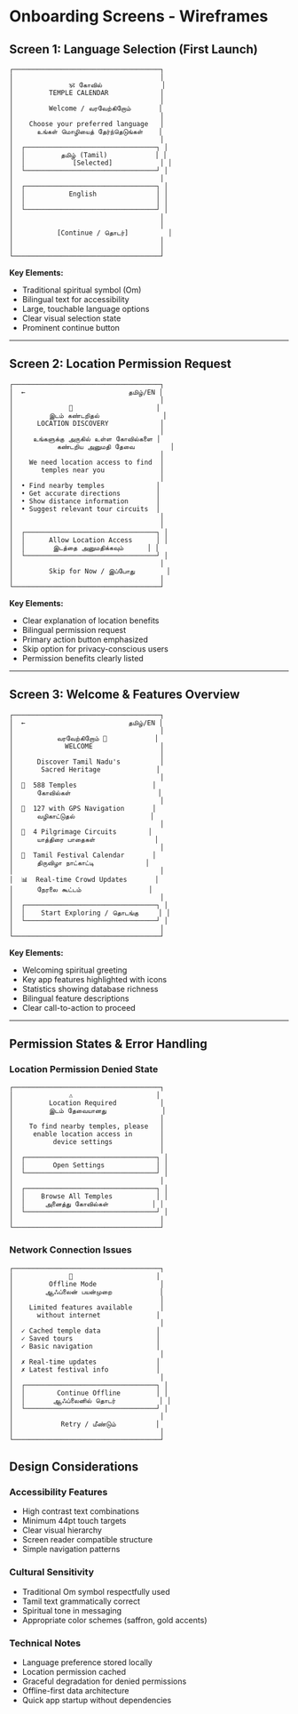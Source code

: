 # Onboarding Screens - Wireframes

## Screen 1: Language Selection (First Launch)

```
┌─────────────────────────────────────┐
│                                     │
│              🕉️ கோவில்               │
│         TEMPLE CALENDAR             │
│                                     │
│         Welcome / வரவேற்கிறோம்       │
│                                     │
│    Choose your preferred language   │
│      உங்கள் மொழியைத் தேர்ந்தெடுங்கள்    │
│                                     │
│  ┌─────────────────────────────────┐ │
│  │         தமிழ் (Tamil)            │ │
│  │            [Selected]            │ │
│  └─────────────────────────────────┘ │
│                                     │
│  ┌─────────────────────────────────┐ │
│  │           English               │ │
│  │                                 │ │
│  └─────────────────────────────────┘ │
│                                     │
│                                     │
│           [Continue / தொடர்]          │
│                                     │
│                                     │
└─────────────────────────────────────┘
```

**Key Elements:**
- Traditional spiritual symbol (Om)
- Bilingual text for accessibility  
- Large, touchable language options
- Clear visual selection state
- Prominent continue button

---

## Screen 2: Location Permission Request

```
┌─────────────────────────────────────┐
│  ←                          தமிழ்/EN │
│                                     │
│              📍                     │
│         இடம் கண்டறிதல்                │
│      LOCATION DISCOVERY             │
│                                     │
│     உங்களுக்கு அருகில் உள்ள கோவில்களை │
│           கண்டறிய அனுமதி தேவை         │
│                                     │
│    We need location access to find  │
│       temples near you              │
│                                     │
│  • Find nearby temples             │
│  • Get accurate directions         │
│  • Show distance information       │
│  • Suggest relevant tour circuits  │
│                                     │
│                                     │
│  ┌─────────────────────────────────┐ │
│  │      Allow Location Access      │ │
│  │       இடத்தை அனுமதிக்கவும்      │ │
│  └─────────────────────────────────┘ │
│                                     │
│         Skip for Now / இப்போது        │
│                                     │
└─────────────────────────────────────┘
```

**Key Elements:**
- Clear explanation of location benefits
- Bilingual permission request
- Primary action button emphasized
- Skip option for privacy-conscious users
- Permission benefits clearly listed

---

## Screen 3: Welcome & Features Overview

```
┌─────────────────────────────────────┐
│  ←                          தமிழ்/EN │
│                                     │
│           வரவேற்கிறோம் 🙏            │
│             WELCOME                 │
│                                     │
│      Discover Tamil Nadu's          │
│       Sacred Heritage              │
│                                     │
│  📍  588 Temples                   │
│      கோவில்கள்                      │
│                                     │
│  🧭  127 with GPS Navigation       │
│      வழிகாட்டுதல்                   │
│                                     │
│  🚶  4 Pilgrimage Circuits        │
│      யாத்திரை பாதைகள்               │
│                                     │
│  📅  Tamil Festival Calendar       │
│      திருவிழா நாட்காட்டி             │
│                                     │
│  📊  Real-time Crowd Updates       │
│      நேரலை கூட்டம்                 │
│                                     │
│  ┌─────────────────────────────────┐ │
│  │    Start Exploring / தொடங்கு     │ │
│  └─────────────────────────────────┘ │
│                                     │
└─────────────────────────────────────┘
```

**Key Elements:**
- Welcoming spiritual greeting
- Key app features highlighted with icons
- Statistics showing database richness
- Bilingual feature descriptions
- Clear call-to-action to proceed

---

## Permission States & Error Handling

### Location Permission Denied State
```
┌─────────────────────────────────────┐
│              ⚠️                     │
│         Location Required           │
│         இடம் தேவையானது              │
│                                     │
│    To find nearby temples, please   │
│     enable location access in       │
│          device settings            │
│                                     │
│  ┌─────────────────────────────────┐ │
│  │       Open Settings             │ │
│  └─────────────────────────────────┘ │
│                                     │
│  ┌─────────────────────────────────┐ │
│  │    Browse All Temples           │ │
│  │     அனைத்து கோவில்கள்           │ │
│  └─────────────────────────────────┘ │
│                                     │
└─────────────────────────────────────┘
```

### Network Connection Issues
```
┌─────────────────────────────────────┐
│              📱                     │
│         Offline Mode                │
│        ஆஃப்லைன் பயன்முறை            │
│                                     │
│    Limited features available       │
│      without internet              │
│                                     │
│  ✓ Cached temple data              │
│  ✓ Saved tours                     │
│  ✓ Basic navigation                │
│                                     │
│  ✗ Real-time updates               │
│  ✗ Latest festival info            │
│                                     │
│  ┌─────────────────────────────────┐ │
│  │        Continue Offline         │ │
│  │       ஆஃப்லைனில் தொடர்           │ │
│  └─────────────────────────────────┘ │
│                                     │
│            Retry / மீண்டும்          │
│                                     │
└─────────────────────────────────────┘
```

## Design Considerations

### Accessibility Features
- High contrast text combinations
- Minimum 44pt touch targets
- Clear visual hierarchy
- Screen reader compatible structure
- Simple navigation patterns

### Cultural Sensitivity
- Traditional Om symbol respectfully used
- Tamil text grammatically correct
- Spiritual tone in messaging
- Appropriate color schemes (saffron, gold accents)

### Technical Notes
- Language preference stored locally
- Location permission cached
- Graceful degradation for denied permissions
- Offline-first data architecture
- Quick app startup without dependencies
